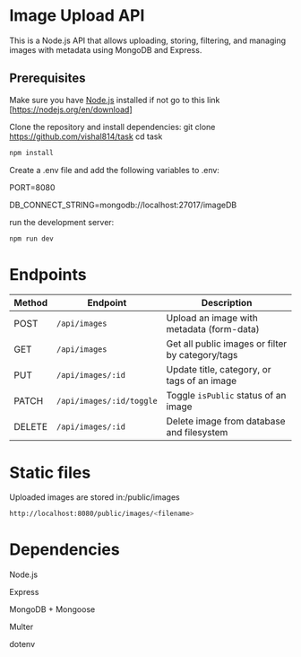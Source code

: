 # Image Upload API

This is a Node.js API that allows uploading, storing, filtering, and managing images with metadata using MongoDB and Express.



##  Prerequisites

Make sure you have [Node.js](https://nodejs.org/en/) installed if not go to this link [https://nodejs.org/en/download]

Clone the repository and install dependencies:
git clone <https://github.com/vishal814/task>
cd task
```bash
npm install
```
Create a .env file and add the following variables to .env:

PORT=8080

DB_CONNECT_STRING=mongodb://localhost:27017/imageDB

run the development server:
```bash
npm run dev
```
# Endpoints
| Method | Endpoint                        | Description                                     |
|--------|----------------------------------|-------------------------------------------------|
| POST   | `/api/images`                   | Upload an image with metadata (form-data)       |
| GET    | `/api/images`                   | Get all public images or filter by category/tags |
| PUT    | `/api/images/:id`               | Update title, category, or tags of an image     |
| PATCH  | `/api/images/:id/toggle`        | Toggle `isPublic` status of an image            |
| DELETE | `/api/images/:id`               | Delete image from database and filesystem       |

# Static files
Uploaded images are stored in:/public/images
```bash
http://localhost:8080/public/images/<filename>
```
#  Dependencies

Node.js

Express

MongoDB + Mongoose

Multer 

dotenv



